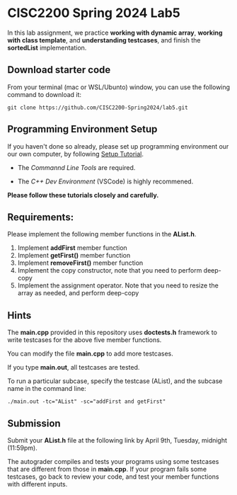 # CISC2200 Spring 2024 Lab5

In this lab assignment, we practice **working with dynamic array**, **working with class template**,
and **understanding testcases**, and finish the **sortedList** implementation. 

## Download starter code

From your terminal (mac or WSL/Ubunto) window, you can use the following command to download it:
```
git clone https://github.com/CISC2200-Spring2024/lab5.git
```

## Programming Environment Setup
If you haven't done so already, please set up programming environment our our own computer, by following [Setup Tutorial](https://eecs280staff.github.io/tutorials/). 

- The _Commannd Line Tools_ are required. 

- The _C++ Dev Environment_ (VSCode) is highly recommened.

**Please follow these tutorials closely and carefully.**

## Requirements:

Please implement the following member functions in the **AList.h**. 

1. Implement  **addFirst** member function 
2. Implement **getFirst()** member function
3. Implement **removeFirst()**  member function
4. Implement the copy constructor, note that you need to perform deep-copy
5. Implement the assignment operator. Note that you need to resize the array as needed, and perform deep-copy
   
## Hints

The **main.cpp** provided in this repository uses **doctests.h** framework to write testcases for the above five member functions. 

You can modify the file **main.cpp** to add more testcases. 

If you type **main.out**, all testcases are tested. 

To run a particular subcase, specify the testcase (AList), and the subcase name in the command line:
```
./main.out -tc="AList" -sc="addFirst and getFirst"
```

## Submission 

Submit your **AList.h** file at the following link by April 9th, Tuesday, midnight (11:59pm).

 

The autograder compiles and tests your programs using 
some testcases that are different from those in **main.cpp**. If your program fails some testcases, go back to review your code, and test your member functions
with different inputs.
